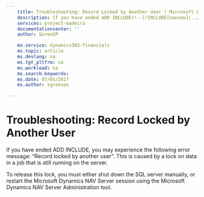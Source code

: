 ```yaml
---
    title: Troubleshooting: Record Locked by Another User | Microsoft Docs
    description: If you have ended ADD INCLUDE<!--[!INCLUDE[navnow](../../includes/navnow_md.md)]-->, you may experience the following error message: “Record locked by another user”. This is caused by a lock on data in a job that is still running on the server.
    services: project-madeira
    documentationcenter: ''
    author: SorenGP

    ms.service: dynamics365-financials
    ms.topic: article
    ms.devlang: na
    ms.tgt_pltfrm: na
    ms.workload: na
    ms.search.keywords:
    ms.date: 07/01/2017
    ms.author: sgroespe

---
```

# Troubleshooting: Record Locked by Another User
If you have ended ADD INCLUDE<!--[!INCLUDE[navnow](../../includes/navnow_md.md)]-->, you may experience the following error message: “Record locked by another user”. This is caused by a lock on data in a job that is still running on the server.  
  
 To release this lock, you must either shut down the SQL server manually, or restart the Microsoft Dynamics NAV Server session using the Microsoft Dynamics NAV Server Administration tool.